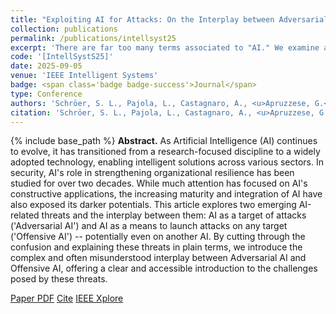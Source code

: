 ```yaml
---
title: "Exploiting AI for Attacks: On the Interplay between Adversarial AI and Offensive AI"
collection: publications
permalink: /publications/intellsyst25
excerpt: 'There are far too many terms associated to "AI." We examine and clarify them a bit.'
code: '[IntellSystS25]'
date: 2025-09-05
venue: 'IEEE Intelligent Systems'
badge: <span class='badge badge-success'>Journal</span>
type: Conference
authors: 'Schröer, S. L., Pajola, L., Castagnaro, A., <u>Apruzzese, G.</u>, & Conti, M.'
citation: 'Schröer, S. L., Pajola, L., Castagnaro, A., <u>Apruzzese, G.</u>, & Conti, M. (2025, September). "Exploiting AI for Attacks: On the Interplay between Adversarial AI and Offensive AI." In <i>IEEE Intelligent Systems</i>.'
---
```

{% include base_path %}
<b>Abstract.</b> As Artificial Intelligence (AI) continues to evolve, it has transitioned from a research-focused discipline to a widely adopted technology, enabling intelligent solutions across various sectors. In security, AI's role in strengthening organizational resilience has been studied for over two decades. While much attention has focused on AI's constructive applications, the increasing maturity and integration of AI have also exposed its darker potentials.
This article explores two emerging AI-related threats and the interplay between them: AI as a target of attacks ('Adversarial AI') and AI as a means to launch attacks on any target ('Offensive AI') -- potentially even on another AI. By cutting through the confusion and explaining these threats in plain terms, we introduce the complex and often misunderstood interplay between Adversarial AI and Offensive AI, offering a clear and accessible introduction to the challenges posed by these threats.

<a class="btn btn-outline-primary my-1 mr-1 btn-sm" href="{{ base_path }}/files/papers/intellsyst25/intellsyst25.pdf" target="_blank" rel="noopener">Paper PDF</a> 
<a class="btn btn-outline-primary my-1 mr-1 btn-sm" href="{{ base_path }}/files/papers/intellsyst25/intellsyst25_cite.html" target="_blank" rel="noopener">Cite</a> 
<a class="btn btn-outline-primary my-1 mr-1 btn-sm" href="https://doi.org/" target="_blank" rel="noopener">IEEE Xplore</a>  